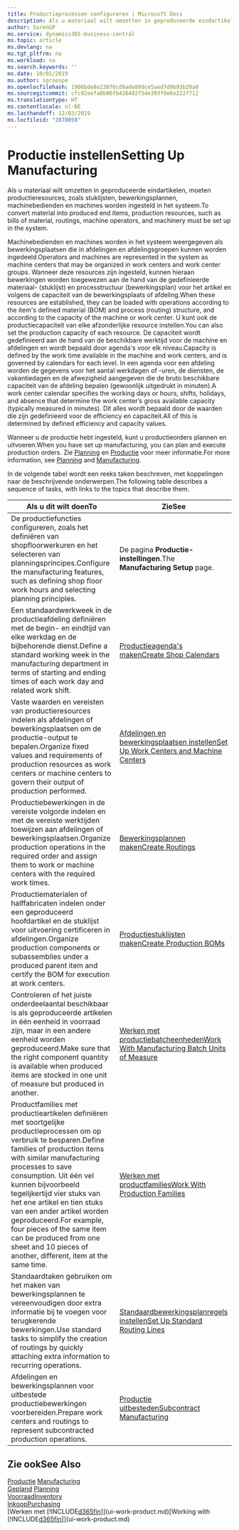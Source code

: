 ```yaml
---
title: Productieprocessen configureren | Microsoft Docs
description: Als u materiaal wilt omzetten in geproduceerde eindartikelen, moeten productieresources, zoals stuklijsten, bewerkingsplannen, machinebedienden en machines worden ingesteld in het systeem.
author: SorenGP
ms.service: dynamics365-business-central
ms.topic: article
ms.devlang: na
ms.tgt_pltfrm: na
ms.workload: na
ms.search.keywords: ''
ms.date: 10/01/2019
ms.author: sgroespe
ms.openlocfilehash: 1906bde8e23870cd9ade80dce5aed7d9b93b20a0
ms.sourcegitcommit: cfc92eefa8b06fb426482f54e393f0e6e222f712
ms.translationtype: HT
ms.contentlocale: nl-BE
ms.lasthandoff: 12/03/2019
ms.locfileid: "2878059"
---
```

# <a name="setting-up-manufacturing"></a><span data-ttu-id="c7d6a-103">Productie instellen</span><span class="sxs-lookup"><span data-stu-id="c7d6a-103">Setting Up Manufacturing</span></span>
<span data-ttu-id="c7d6a-104">Als u materiaal wilt omzetten in geproduceerde eindartikelen, moeten productieresources, zoals stuklijsten, bewerkingsplannen, machinebedienden en machines worden ingesteld in het systeem.</span><span class="sxs-lookup"><span data-stu-id="c7d6a-104">To convert material into produced end items, production resources, such as bills of material, routings, machine operators, and machinery must be set up in the system.</span></span>

<span data-ttu-id="c7d6a-105">Machinebedienden en machines worden in het systeem weergegeven als bewerkingsplaatsen die in afdelingen en afdelingsgroepen kunnen worden ingedeeld.</span><span class="sxs-lookup"><span data-stu-id="c7d6a-105">Operators and machines are represented in the system as machine centers that may be organized in work centers and work center groups.</span></span> <span data-ttu-id="c7d6a-106">Wanneer deze resources zijn ingesteld, kunnen hieraan bewerkingen worden toegewezen aan de hand van de gedefinieerde materiaal- (stuklijst) en processtructuur (bewerkingsplan) voor het artikel en volgens de capaciteit van de bewerkingsplaats of afdeling.</span><span class="sxs-lookup"><span data-stu-id="c7d6a-106">When these resources are established, they can be loaded with operations according to the item's defined material (BOM) and process (routing) structure, and according to the capacity of the machine or work center.</span></span> <span data-ttu-id="c7d6a-107">U kunt ook de productiecapaciteit van elke afzonderlijke resource instellen.</span><span class="sxs-lookup"><span data-stu-id="c7d6a-107">You can also set the production capacity of each resource.</span></span> <span data-ttu-id="c7d6a-108">De capaciteit wordt gedefinieerd aan de hand van de beschikbare werktijd voor de machine en afdelingen en wordt bepaald door agenda's voor elk niveau.</span><span class="sxs-lookup"><span data-stu-id="c7d6a-108">Capacity is defined by the work time available in the machine and work centers, and is governed by calendars for each level.</span></span> <span data-ttu-id="c7d6a-109">In een agenda voor een afdeling worden de gegevens voor het aantal werkdagen of -uren, de diensten, de vakantiedagen en de afwezigheid aangegeven die de bruto beschikbare capaciteit van de afdeling bepalen (gewoonlijk uitgedrukt in minuten).</span><span class="sxs-lookup"><span data-stu-id="c7d6a-109">A work center calendar specifies the working days or hours, shifts, holidays, and absence that determine the work center’s gross available capacity (typically measured in minutes).</span></span> <span data-ttu-id="c7d6a-110">Dit alles wordt bepaald door de waarden die zijn gedefinieerd voor de efficiency en capaciteit.</span><span class="sxs-lookup"><span data-stu-id="c7d6a-110">All of this is determined by defined efficiency and capacity values.</span></span>  

<span data-ttu-id="c7d6a-111">Wanneer u de productie hebt ingesteld, kunt u productieorders plannen en uitvoeren.</span><span class="sxs-lookup"><span data-stu-id="c7d6a-111">When you have set up manufacturing, you can plan and execute production orders.</span></span> <span data-ttu-id="c7d6a-112">Zie [Planning](production-planning.md) en [Productie](production-manage-manufacturing.md) voor meer informatie.</span><span class="sxs-lookup"><span data-stu-id="c7d6a-112">For more information, see [Planning](production-planning.md) and [Manufacturing](production-manage-manufacturing.md).</span></span>  

 <span data-ttu-id="c7d6a-113">In de volgende tabel wordt een reeks taken beschreven, met koppelingen naar de beschrijvende onderwerpen.</span><span class="sxs-lookup"><span data-stu-id="c7d6a-113">The following table describes a sequence of tasks, with links to the topics that describe them.</span></span>   

|<span data-ttu-id="c7d6a-114">**Als u dit wilt doen**</span><span class="sxs-lookup"><span data-stu-id="c7d6a-114">**To**</span></span>|<span data-ttu-id="c7d6a-115">**Zie**</span><span class="sxs-lookup"><span data-stu-id="c7d6a-115">**See**</span></span>|  
|------------|-------------|  
|<span data-ttu-id="c7d6a-116">De productiefuncties configureren, zoals het definiëren van shopfloorwerkuren en het selecteren van planningsprincipes.</span><span class="sxs-lookup"><span data-stu-id="c7d6a-116">Configure the manufacturing features, such as defining shop floor work hours and selecting planning principles.</span></span>|<span data-ttu-id="c7d6a-117">De pagina **Productie-instellingen**.</span><span class="sxs-lookup"><span data-stu-id="c7d6a-117">The **Manufacturing Setup** page.</span></span>|  
|<span data-ttu-id="c7d6a-118">Een standaardwerkweek in de productieafdeling definiëren met de begin- en eindtijd van elke werkdag en de bijbehorende dienst.</span><span class="sxs-lookup"><span data-stu-id="c7d6a-118">Define a standard working week in the manufacturing department in terms of starting and ending times of each work day and related work shift.</span></span>|[<span data-ttu-id="c7d6a-119">Productieagenda's maken</span><span class="sxs-lookup"><span data-stu-id="c7d6a-119">Create Shop Calendars</span></span>](production-how-to-create-work-center-calendars.md)|  
|<span data-ttu-id="c7d6a-120">Vaste waarden en vereisten van productieresources indelen als afdelingen of bewerkingsplaatsen om de productie-output te bepalen.</span><span class="sxs-lookup"><span data-stu-id="c7d6a-120">Organize fixed values and requirements of production resources as work centers or machine centers to govern their output of production performed.</span></span>|[<span data-ttu-id="c7d6a-121">Afdelingen en bewerkingsplaatsen instellen</span><span class="sxs-lookup"><span data-stu-id="c7d6a-121">Set Up Work Centers and Machine Centers</span></span>](production-how-to-set-up-work-and-machine-centers.md)|
|<span data-ttu-id="c7d6a-122">Productiebewerkingen in de vereiste volgorde indelen en met de vereiste werktijden toewijzen aan afdelingen of bewerkingsplaatsen.</span><span class="sxs-lookup"><span data-stu-id="c7d6a-122">Organize production operations in the required order and assign them to work or machine centers with the required work times.</span></span>|[<span data-ttu-id="c7d6a-123">Bewerkingsplannen maken</span><span class="sxs-lookup"><span data-stu-id="c7d6a-123">Create Routings</span></span>](production-how-to-create-routings.md)|
|<span data-ttu-id="c7d6a-124">Productiematerialen of halffabricaten indelen onder een geproduceerd hoofdartikel en de stuklijst voor uitvoering certificeren in afdelingen.</span><span class="sxs-lookup"><span data-stu-id="c7d6a-124">Organize production components or subassemblies under a produced parent item and certify the BOM for execution at work centers.</span></span>|[<span data-ttu-id="c7d6a-125">Productiestuklijsten maken</span><span class="sxs-lookup"><span data-stu-id="c7d6a-125">Create Production BOMs</span></span>](production-how-to-create-production-boms.md)|
|<span data-ttu-id="c7d6a-126">Controleren of het juiste onderdeelaantal beschikbaar is als geproduceerde artikelen in één eenheid in voorraad zijn, maar in een andere eenheid worden geproduceerd.</span><span class="sxs-lookup"><span data-stu-id="c7d6a-126">Make sure that the right component quantity is available when produced items are stocked in one unit of measure but produced in another.</span></span>|[<span data-ttu-id="c7d6a-127">Werken met productiebatcheenheden</span><span class="sxs-lookup"><span data-stu-id="c7d6a-127">Work With Manufacturing Batch Units of Measure</span></span>](production-how-to-use-the-manufacturing-batch-unit-of-measure.md)|  
|<span data-ttu-id="c7d6a-128">Productfamilies met productieartikelen definiëren met soortgelijke productieprocessen om op verbruik te besparen.</span><span class="sxs-lookup"><span data-stu-id="c7d6a-128">Define families of production items with similar manufacturing processes to save consumption.</span></span> <span data-ttu-id="c7d6a-129">Uit één vel kunnen bijvoorbeeld tegelijkertijd vier stuks van het ene artikel en tien stuks van een ander artikel worden geproduceerd.</span><span class="sxs-lookup"><span data-stu-id="c7d6a-129">For example, four pieces of the same item can be produced from one sheet and 10 pieces of another, different, item at the same time.</span></span>|[<span data-ttu-id="c7d6a-130">Werken met productfamilies</span><span class="sxs-lookup"><span data-stu-id="c7d6a-130">Work With Production Families</span></span>](production-how-work-family.md)|
|<span data-ttu-id="c7d6a-131">Standaardtaken gebruiken om het maken van bewerkingsplannen te vereenvoudigen door extra informatie bij te voegen voor terugkerende bewerkingen.</span><span class="sxs-lookup"><span data-stu-id="c7d6a-131">Use standard tasks to simplify the creation of routings by quickly attaching extra information to recurring operations.</span></span>|[<span data-ttu-id="c7d6a-132">Standaardbewerkingsplanregels instellen</span><span class="sxs-lookup"><span data-stu-id="c7d6a-132">Set Up Standard Routing Lines</span></span>](production-how-set-up-standard-routing-lines.md)|  
|<span data-ttu-id="c7d6a-133">Afdelingen en bewerkingsplannen voor uitbestede productiebewerkingen voorbereiden.</span><span class="sxs-lookup"><span data-stu-id="c7d6a-133">Prepare work centers and routings to represent subcontracted production operations.</span></span>|[<span data-ttu-id="c7d6a-134">Productie uitbesteden</span><span class="sxs-lookup"><span data-stu-id="c7d6a-134">Subcontract Manufacturing</span></span>](production-how-to-subcontract-manufacturing.md)|  

## <a name="see-also"></a><span data-ttu-id="c7d6a-135">Zie ook</span><span class="sxs-lookup"><span data-stu-id="c7d6a-135">See Also</span></span>
<span data-ttu-id="c7d6a-136">[Productie](production-manage-manufacturing.md)  </span><span class="sxs-lookup"><span data-stu-id="c7d6a-136">[Manufacturing](production-manage-manufacturing.md)  </span></span>  
<span data-ttu-id="c7d6a-137">[Gepland](production-planning.md) </span><span class="sxs-lookup"><span data-stu-id="c7d6a-137">[Planning](production-planning.md) </span></span>  
[<span data-ttu-id="c7d6a-138">Voorraad</span><span class="sxs-lookup"><span data-stu-id="c7d6a-138">Inventory</span></span>](inventory-manage-inventory.md)  
[<span data-ttu-id="c7d6a-139">Inkoop</span><span class="sxs-lookup"><span data-stu-id="c7d6a-139">Purchasing</span></span>](purchasing-manage-purchasing.md)  
<span data-ttu-id="c7d6a-140">[Werken met [!INCLUDE[d365fin](includes/d365fin_md.md)]](ui-work-product.md)</span><span class="sxs-lookup"><span data-stu-id="c7d6a-140">[Working with [!INCLUDE[d365fin](includes/d365fin_md.md)]](ui-work-product.md)</span></span>
